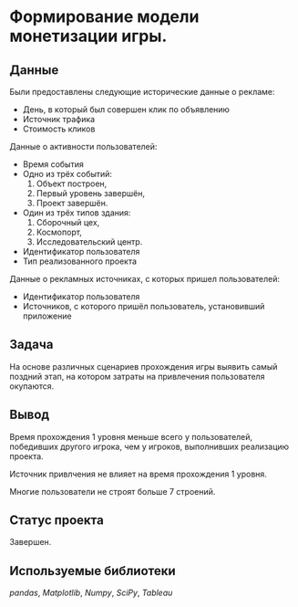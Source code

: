 # Формирование модели монетизации игры.

## Данные

Были предоставлены следующие исторические данные о рекламе:

- День, в который был совершен клик по объявлению
- Источник трафика
- Стоимость кликов

Данные о активности пользователей:

- Время события
- Одно из трёх событий:
    1) Объект построен,
    2) Первый уровень завершён,
    3) Проект завершён.
- Один из трёх типов здания:
    1) Сборочный цех,
    2) Космопорт,
    3) Исследовательский центр.
- Идентификатор пользователя
- Тип реализованного проекта

Данные о рекламных источниках, с которых пришел пользователей:

- Идентификатор пользователя
- Источников, с которого пришёл пользователь, установивший приложение

## Задача

На основе различных сценариев прохождения игры выявить самый поздний этап, на котором затраты на привлечения пользователя окупаются.

## Вывод

Время прохождения 1 уровня меньше всего у пользователей, победивших другого игрока, чем у игроков, выполнивших реализацию проекта.

Источник привлчения не влияет на время прохождения 1 уровня.

Многие пользователи не строят больше 7 строений.

## Статус проекта

Завершен.

## Используемые библиотеки
*pandas*, *Matplotlib*,  *Numpy*, *SciPy*, *Tableau*
